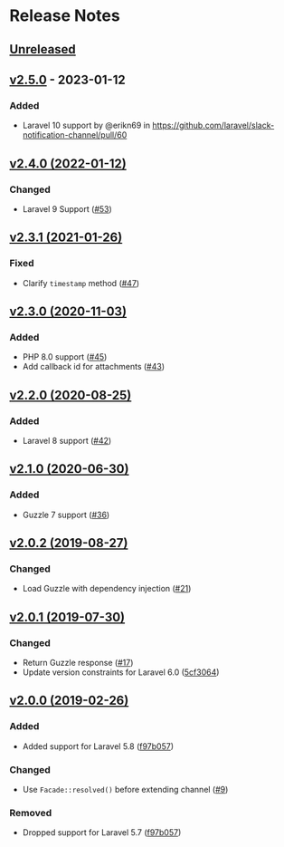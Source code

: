 # Release Notes

## [Unreleased](https://github.com/laravel/slack-notification-channel/compare/v2.5.0...master)

## [v2.5.0](https://github.com/laravel/slack-notification-channel/compare/v2.4.0...v2.5.0) - 2023-01-12

### Added

- Laravel 10 support by @erikn69 in https://github.com/laravel/slack-notification-channel/pull/60

## [v2.4.0 (2022-01-12)](https://github.com/laravel/slack-notification-channel/compare/v2.3.1...v2.4.0)

### Changed

- Laravel 9 Support ([#53](https://github.com/laravel/slack-notification-channel/pull/53))

## [v2.3.1 (2021-01-26)](https://github.com/laravel/slack-notification-channel/compare/v2.3.0...v2.3.1)

### Fixed

- Clarify `timestamp` method ([#47](https://github.com/laravel/slack-notification-channel/pull/47))

## [v2.3.0 (2020-11-03)](https://github.com/laravel/slack-notification-channel/compare/v2.2.0...v2.3.0)

### Added

- PHP 8.0 support ([#45](https://github.com/laravel/slack-notification-channel/pull/45))
- Add callback id for attachments ([#43](https://github.com/laravel/slack-notification-channel/pull/43))

## [v2.2.0 (2020-08-25)](https://github.com/laravel/slack-notification-channel/compare/v2.1.0...v2.2.0)

### Added

- Laravel 8 support ([#42](https://github.com/laravel/slack-notification-channel/pull/42))

## [v2.1.0 (2020-06-30)](https://github.com/laravel/slack-notification-channel/compare/v2.0.2...v2.1.0)

### Added

- Guzzle 7 support ([#36](https://github.com/laravel/slack-notification-channel/pull/36))

## [v2.0.2 (2019-08-27)](https://github.com/laravel/slack-notification-channel/compare/v2.0.1...v2.0.2)

### Changed

- Load Guzzle with dependency injection ([#21](https://github.com/laravel/slack-notification-channel/pull/21))

## [v2.0.1 (2019-07-30)](https://github.com/laravel/slack-notification-channel/compare/v2.0.0...v2.0.1)

### Changed

- Return Guzzle response ([#17](https://github.com/laravel/slack-notification-channel/pull/17))
- Update version constraints for Laravel 6.0 ([5cf3064](https://github.com/laravel/slack-notification-channel/commit/5cf3064da746d18bda60a9afcb4e42dca469bcfa))

## [v2.0.0 (2019-02-26)](https://github.com/laravel/slack-notification-channel/compare/v1.0.3...v2.0.0)

### Added

- Added support for Laravel 5.8 ([f97b057](https://github.com/laravel/slack-notification-channel/commit/f97b0572a44d6c1ae72745934bc917e9ae375875))

### Changed

- Use `Facade::resolved()` before extending channel ([#9](https://github.com/laravel/slack-notification-channel/pull/9))

### Removed

- Dropped support for Laravel 5.7 ([f97b057](https://github.com/laravel/slack-notification-channel/commit/f97b0572a44d6c1ae72745934bc917e9ae375875))
